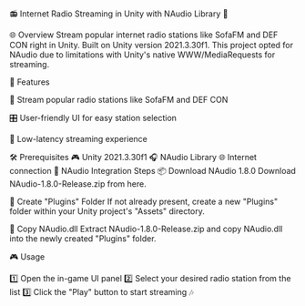 📻 Internet Radio Streaming in Unity with NAudio Library 🎵

🌐 Overview
Stream popular internet radio stations like SofaFM and DEF CON right in Unity. Built on Unity version 2021.3.30f1. This project opted for NAudio due to limitations with Unity's native WWW/MediaRequests for streaming.

🌟 Features

📡 Stream popular radio stations like SofaFM and DEF CON

🎛️ User-friendly UI for easy station selection

🚀 Low-latency streaming experience

🛠 Prerequisites
🎮 Unity 2021.3.30f1
🎧 NAudio Library
🌐 Internet connection
🔧 NAudio Integration Steps
📦 Download NAudio 1.8.0
Download NAudio-1.8.0-Release.zip from here.

📂 Create "Plugins" Folder
If not already present, create a new "Plugins" folder within your Unity project's "Assets" directory.

📄 Copy NAudio.dll
Extract NAudio-1.8.0-Release.zip and copy NAudio.dll into the newly created "Plugins" folder.

🎮 Usage

1️⃣ Open the in-game UI panel
2️⃣ Select your desired radio station from the list
3️⃣ Click the "Play" button to start streaming 🎶



